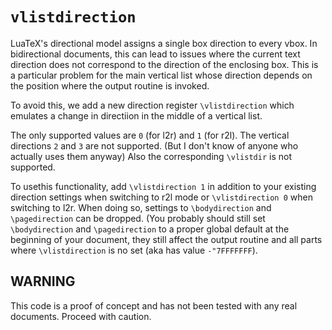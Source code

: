# `vlistdirection`
LuaTeX's directional model assigns a single box direction to every vbox.
In bidirectional documents, this can lead to issues where the current
text direction does not correspond to the direction of the enclosing box.
This is a particular problem for the main vertical list whose direction
depends on the position where the output routine is invoked.

To avoid this, we add a new direction register `\vlistdirection` which emulates a change in
directiion in the middle of a vertical list.

The only supported values are `0` (for l2r) and `1` (for r2l). The vertical
directions `2` and `3` are not supported. (But I don't know of anyone who
actually uses them anyway) Also the corresponding `\vlistdir` is not supported.

To usethis functionality, add `\vlistdirection 1` in addition to your existing
direction settings when switching to r2l mode or `\vlistdirection 0` when
switching to l2r. When doing so, settings to `\bodydirection` and `\pagedirection` can be dropped.
(You probably should still set `\bodydirection` and `\pagedirection` to a proper
global default at the beginning of your document, they still affect the output
routine and  all parts where `\vlistdirection` is no set (aka has value `-"7FFFFFFF`).

## WARNING
This code is a proof of concept and has not been tested with any real documents.
Proceed with caution.
